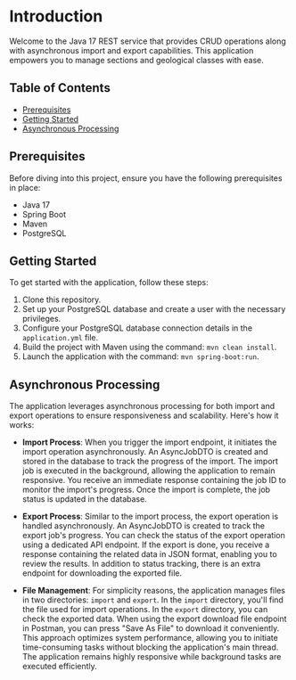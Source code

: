 # Introduction

Welcome to the Java 17 REST service that provides CRUD operations along with asynchronous import and export capabilities. This application empowers you to manage sections and geological classes with ease.

## Table of Contents

- [Prerequisites](#prerequisites)
- [Getting Started](#getting-started)
- [Asynchronous Processing](#asynchronous-processing)

## Prerequisites

Before diving into this project, ensure you have the following prerequisites in place:

- Java 17
- Spring Boot
- Maven
- PostgreSQL

## Getting Started

To get started with the application, follow these steps:

1. Clone this repository.
2. Set up your PostgreSQL database and create a user with the necessary privileges.
3. Configure your PostgreSQL database connection details in the `application.yml` file.
4. Build the project with Maven using the command: `mvn clean install`.
5. Launch the application with the command: `mvn spring-boot:run`.

## Asynchronous Processing

The application leverages asynchronous processing for both import and export operations to ensure responsiveness and scalability. Here's how it works:

- **Import Process**: When you trigger the import endpoint, it initiates the import operation asynchronously. An AsyncJobDTO is created and stored in the database to track the progress of the import. The import job is executed in the background, allowing the application to remain responsive. You receive an immediate response containing the job ID to monitor the import's progress. Once the import is complete, the job status is updated in the database.

- **Export Process**: Similar to the import process, the export operation is handled asynchronously. An AsyncJobDTO is created to track the export job's progress. You can check the status of the export operation using a dedicated API endpoint. If the export is done, you receive a response containing the related data in JSON format, enabling you to review the results. In addition to status tracking, there is an extra endpoint for downloading the exported file. 
- **File Management**: For simplicity reasons, the application manages files in two directories: `import` and `export`. In the `import` directory, you'll find the file used for import operations. In the `export` directory, you can check the exported data. When using the export download file endpoint in Postman, you can press "Save As File" to download it conveniently.
This approach optimizes system performance, allowing you to initiate time-consuming tasks without blocking the application's main thread. The application remains highly responsive while background tasks are executed efficiently.